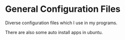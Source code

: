 # General Configuration Files
Diverse configuration files which I use in my programs.

There are also some auto install apps in ubuntu.
